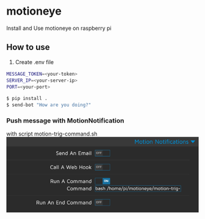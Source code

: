 # motioneye
Install and Use motioneye on raspberry pi


## How to use

1. Create .env file
```sh
MESSAGE_TOKEN=<your-token>
SERVER_IP=<your-server-ip>
PORT=<your-port>
```

```sh
$ pip install .
$ send-bot "How are you doing?"
```

### Push message with MotionNotification
with script motion-trig-command.sh
![](./Pictures/motionNotification01.png)